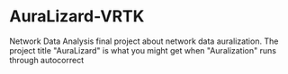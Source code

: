 # AuraLizard-VRTK
Network Data Analysis final project about network data auralization. The project title "AuraLizard" is what you might get when "Auralization" runs through autocorrect
